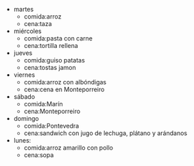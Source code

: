 
- martes
  - comida:arroz
  - cena:taza
- miércoles
  - comida:pasta con carne
  - cena:tortilla rellena
- jueves
  - comida:guiso patatas
  - cena:tostas jamon
- viernes
  - comida:arroz con albóndigas
  - cena:cena en Monteporreiro
- sábado
  - comida:Marín
  - cena:Monteporreiro
- domingo
  - comida:Pontevedra
  - cena:sandwich con jugo de lechuga, plátano y arándanos
- lunes:
  - comida:arroz amarillo con pollo
  - cena:sopa